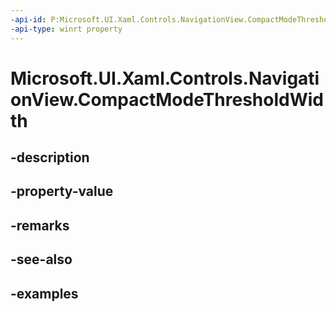 ```yaml
---
-api-id: P:Microsoft.UI.Xaml.Controls.NavigationView.CompactModeThresholdWidth
-api-type: winrt property
---
```


<!-- Property syntax.
public double CompactModeThresholdWidth { get;  set; }
-->

# Microsoft.UI.Xaml.Controls.NavigationView.CompactModeThresholdWidth

## -description

## -property-value

## -remarks

## -see-also

## -examples

